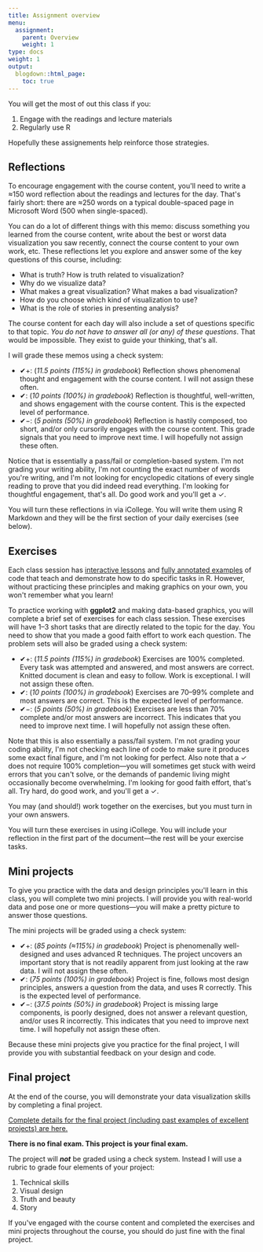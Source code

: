```yaml
---
title: Assignment overview
menu:
  assignment:
    parent: Overview
    weight: 1
type: docs
weight: 1
output:
  blogdown::html_page:
    toc: true
---
```


You will get the most of out this class if you:

1. Engage with the readings and lecture materials
2. Regularly use R

Hopefully these assignements help reinforce those strategies.


## Reflections

To encourage engagement with the course content, you'll need to write a ≈150 word reflection about the readings and lectures for the day. That's fairly short: there are ≈250 words on a typical double-spaced page in Microsoft Word (500 when single-spaced). 

You can do a lot of different things with this memo: discuss something you learned from the course content, write about the best or worst data visualization you saw recently, connect the course content to your own work, etc. These reflections let you explore and answer some of the key questions of this course, including:

- What is truth? How is truth related to visualization?
- Why do we visualize data?
- What makes a great visualization? What makes a bad visualization?
- How do you choose which kind of visualization to use?
- What is the role of stories in presenting analysis?

The course content for each day will also include a set of questions specific to that topic. *You do not have to answer all (or any) of these questions*. That would be impossible. They exist to guide your thinking, that's all.

I will grade these memos using a check system:

- ✔+: (*11.5 points (115%) in gradebook*) Reflection shows phenomenal thought and engagement with the course content. I will not assign these often.
- ✔: (*10 points (100%) in gradebook*) Reflection is thoughtful, well-written, and shows engagement with the course content. This is the expected level of performance.
- ✔−: (*5 points (50%) in gradebook*) Reflection is hastily composed, too short, and/or only cursorily engages with the course content. This grade signals that you need to improve next time. I will hopefully not assign these often.

Notice that is essentially a pass/fail or completion-based system. I'm not grading your writing ability, I'm not counting the exact number of words you're writing, and I'm not looking for encyclopedic citations of every single reading to prove that you did indeed read everything. I'm looking for thoughtful engagement, that's all. Do good work and you'll get a ✓.

You will turn these reflections in via iCollege. You will write them using R Markdown and they will be the first section of your daily exercises (see below). 


## Exercises

Each class session has [interactive lessons](/lesson/) and [fully annotated examples](/example/) of code that teach and demonstrate how to do specific tasks in R. However, without practicing these principles and making graphics on your own, you won't remember what you learn! 

To practice working with **ggplot2** and making data-based graphics, you will complete a brief set of exercises for each class session. These exercises will have 1–3 short tasks that are directly related to the topic for the day. You need to show that you made a good faith effort to work each question. The problem sets will also be graded using a check system:

- ✔+: (*11.5 points (115%) in gradebook*) Exercises are 100% completed. Every task was attempted and answered, and most answers are correct. Knitted document is clean and easy to follow. Work is exceptional. I will not assign these often.
- ✔: (*10 points (100%) in gradebook*) Exercises are 70–99% complete and most answers are correct. This is the expected level of performance.
- ✔−: (*5 points (50%) in gradebook*) Exercises are less than 70% complete and/or most answers are incorrect. This indicates that you need to improve next time. I will hopefully not assign these often.

Note that this is also essentially a pass/fail system. I'm not grading your coding ability, I'm not checking each line of code to make sure it produces some exact final figure, and I'm not looking for perfect. Also note that a ✓ does not require 100% completion—you will sometimes get stuck with weird errors that you can't solve, or the demands of pandemic living might occasionally become overwhelming. I'm looking for good faith effort, that's all. Try hard, do good work, and you'll get a ✓.

You may (and should!) work together on the exercises, but you must turn in your own answers.

You will turn these exercises in using iCollege. You will include your reflection in the first part of the document—the rest will be your exercise tasks.


## Mini projects

To give you practice with the data and design principles you'll learn in this class, you will complete two mini projects. I will provide you with real-world data and pose one or more questions—you will make a pretty picture to answer those questions.

The mini projects will be graded using a check system:

- ✔+: (*85 points (≈115%) in gradebook*) Project is phenomenally well-designed and uses advanced R techniques. The project uncovers an important story that is not readily apparent from just looking at the raw data. I will not assign these often.
- ✔: (*75 points (100%) in gradebook*) Project is fine, follows most design principles, answers a question from the data, and uses R correctly. This is the expected level of performance.
- ✔−: (*37.5 points (50%) in gradebook*) Project is missing large components, is poorly designed, does not answer a relevant question, and/or uses R incorrectly. This indicates that you need to improve next time. I will hopefully not assign these often.

Because these mini projects give you practice for the final project, I will provide you with substantial feedback on your design and code.


## Final project

At the end of the course, you will demonstrate your data visualization skills by completing a final project.

[Complete details for the final project (including past examples of excellent projects) are here.](/assignment/final-project/)

**There is no final exam. This project is your final exam.**

The project will ***not*** be graded using a check system. Instead I will use a rubric to grade four elements of your project:

1. Technical skills
2. Visual design
3. Truth and beauty
4. Story

If you've engaged with the course content and completed the exercises and mini projects throughout the course, you should do just fine with the final project.
